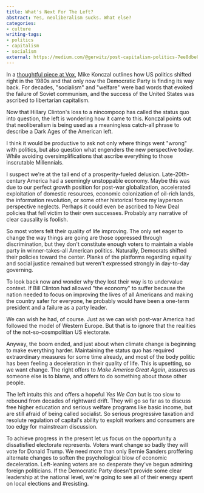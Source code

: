 ```yaml
---
title: What's Next For The Left?
abstract: Yes, neoliberalism sucks. What else?
categories:
- culture
writing-tags:
- politics
- capitalism
- socialism
external: https://medium.com/@gerwitz/post-capitalism-politics-7ee8dbe09a90
---
```


In a [thoughtful piece at Vox](https://www.vox.com/the-big-idea/2017/7/18/15992226/neoliberalism-chait-austerity-democratic-party-sanders-clinton), Mike Konczal outlines how US politics shifted right in the 1980s and that only now the Democratic Party is finding its way back. For decades, "socialism" and "welfare" were bad words that evoked the failure of Soviet communism, and the success of the United States was ascribed to libertarian capitalism.

Now that Hillary Clinton's loss to a nincompoop has called the status quo into question, the left is wondering how it came to this. Konczal points out that neoliberalism is being used as a meaningless catch-all phrase to describe a Dark Ages of the American left.

I think it would be productive to ask not only where things went "wrong" with politics, but also question what engenders the new perspective today. While avoiding oversimplifications that ascribe everything to those inscrutable Millennials.

I suspect we're at the tail end of a prosperity-fueled delusion. Late-20th-century America had a seemingly unstoppable economy. Maybe this was due to our perfect growth position for post-war globalization, accelerated exploitation of domestic resources, economic colonization of oil-rich lands, the information revolution, or some other historical force my layperson perspective neglects. Perhaps it could even be ascribed to New Deal policies that fell victim to their own successes. Probably any narrative of clear causality is foolish.

So most voters felt their quality of life improving. The only set eager to change the way things are going are those oppressed through discrimination, but they don't constitute enough voters to maintain a viable party in winner-takes-all American politics. Naturally, Democrats shifted their policies toward the center. Planks of the platforms regarding equality and social justice remained but weren't expressed strongly in day-to-day governing.

To look back now and wonder why they lost their way is to undervalue context. If Bill Clinton had allowed "the economy" to suffer because the nation needed to focus on improving the lives of all Americans and making the country safer for everyone, he probably would have been a one-term president and a failure as a party leader.

We can wish he had, of course. Just as we can wish post-war America had followed the model of Western Europe. But that is to ignore that the realities of the not-so-cosmpolitian US electorate.

Anyway, the boom ended, and just about when climate change is beginning to make everything harder. Maintaining the status quo has required extraordinary measures for some time already, and most of the body politic has been feeling a deceleration in their quality of life. This is upsetting, so we want change. The right offers to _Make America Great Again_, assures us someone else is to blame, and offers to do something about those other people.

The left intuits this and offers a hopeful _Yes We Can_ but is too slow to rebound from decades of rightward drift. They will go so far as to discuss free higher education and serious welfare programs like basic income, but are still afraid of being called socialist. So serious progressive taxation and resolute regulation of capital's ability to exploit workers and consumers are too edgy for mainstream discussion.

To achieve progress in the present let us focus on the opportunity a dissatisfied electorate represents. Voters want change so badly they will vote for Donald Trump. We need more than only Bernie Sanders proffering alternate changes to soften the psychological blow of economic deceleration. Left-leaning voters are so desperate they've begun admiring foreign politicians. If the Democratic Party doesn't provide some clear leadership at the national level, we're going to see all of their energy spent on local elections and #resisting.
